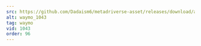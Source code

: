 ```yaml
---
src: https://github.com/Dadaism6/metadriverse-asset/releases/download/assetsv1.0.3/waymo_1043.mp4
alt: waymo_1043
tag: waymo
vid: 1043
order: 96
---
```


